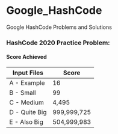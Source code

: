 # Google_HashCode
Google HashCode Problems and Solutions

### HashCode 2020 Practice Problem:
#### Score Achieved
| Input Files  | Score |
| ------------ | ----- |
| A - Example | 16 |
| B - Small | 99 |
| C - Medium | 4,495 |
| D - Quite Big | 999,999,725 |
| E - Also Big | 504,999,983 |
